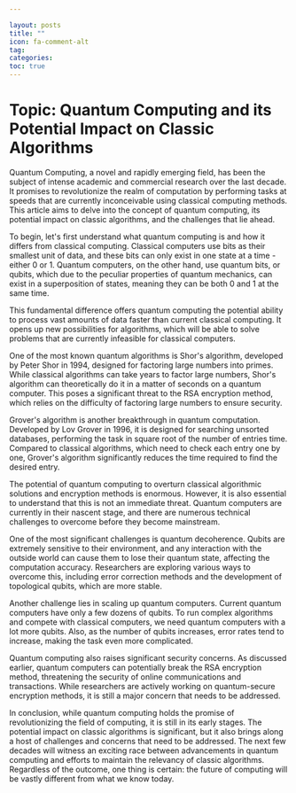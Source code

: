 ```yaml
---

layout: posts
title: ""
icon: fa-comment-alt
tag: 
categories: 
toc: true
---
```



# Topic: Quantum Computing and its Potential Impact on Classic Algorithms

Quantum Computing, a novel and rapidly emerging field, has been the subject of intense academic and commercial research over the last decade. It promises to revolutionize the realm of computation by performing tasks at speeds that are currently inconceivable using classical computing methods. This article aims to delve into the concept of quantum computing, its potential impact on classic algorithms, and the challenges that lie ahead.

To begin, let's first understand what quantum computing is and how it differs from classical computing. Classical computers use bits as their smallest unit of data, and these bits can only exist in one state at a time - either 0 or 1. Quantum computers, on the other hand, use quantum bits, or qubits, which due to the peculiar properties of quantum mechanics, can exist in a superposition of states, meaning they can be both 0 and 1 at the same time.

This fundamental difference offers quantum computing the potential ability to process vast amounts of data faster than current classical computing. It opens up new possibilities for algorithms, which will be able to solve problems that are currently infeasible for classical computers.

One of the most known quantum algorithms is Shor's algorithm, developed by Peter Shor in 1994, designed for factoring large numbers into primes. While classical algorithms can take years to factor large numbers, Shor's algorithm can theoretically do it in a matter of seconds on a quantum computer. This poses a significant threat to the RSA encryption method, which relies on the difficulty of factoring large numbers to ensure security.

Grover's algorithm is another breakthrough in quantum computation. Developed by Lov Grover in 1996, it is designed for searching unsorted databases, performing the task in square root of the number of entries time. Compared to classical algorithms, which need to check each entry one by one, Grover's algorithm significantly reduces the time required to find the desired entry.

The potential of quantum computing to overturn classical algorithmic solutions and encryption methods is enormous. However, it is also essential to understand that this is not an immediate threat. Quantum computers are currently in their nascent stage, and there are numerous technical challenges to overcome before they become mainstream.

One of the most significant challenges is quantum decoherence. Qubits are extremely sensitive to their environment, and any interaction with the outside world can cause them to lose their quantum state, affecting the computation accuracy. Researchers are exploring various ways to overcome this, including error correction methods and the development of topological qubits, which are more stable.

Another challenge lies in scaling up quantum computers. Current quantum computers have only a few dozens of qubits. To run complex algorithms and compete with classical computers, we need quantum computers with a lot more qubits. Also, as the number of qubits increases, error rates tend to increase, making the task even more complicated.

Quantum computing also raises significant security concerns. As discussed earlier, quantum computers can potentially break the RSA encryption method, threatening the security of online communications and transactions. While researchers are actively working on quantum-secure encryption methods, it is still a major concern that needs to be addressed.

In conclusion, while quantum computing holds the promise of revolutionizing the field of computing, it is still in its early stages. The potential impact on classic algorithms is significant, but it also brings along a host of challenges and concerns that need to be addressed. The next few decades will witness an exciting race between advancements in quantum computing and efforts to maintain the relevancy of classic algorithms. Regardless of the outcome, one thing is certain: the future of computing will be vastly different from what we know today.
